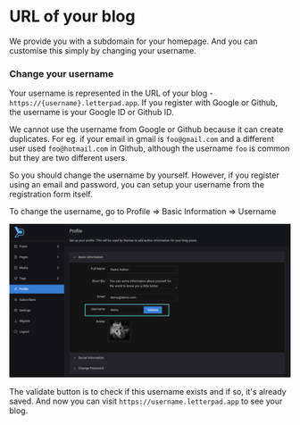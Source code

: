 # URL of your blog

We provide you with a subdomain for your homepage. And you can customise this simply by changing your username.&#x20;

### Change your username

Your username is represented in the URL of your blog - `https://{username}.letterpad.app`. If you register with Google or Github, the username is  your Google ID or Github ID.&#x20;

We cannot use the username from Google or Github because it can create duplicates. For eg. if your email in gmail is `foo@gmail.com` and a different user used `foo@hotmail.com` in Github, although the username `foo` is common but they are two different users.

So you should change the username by yourself. However, if you register using an email and password, you can setup your username from the registration form itself.

To change the username, go to Profile => Basic Information => Username

![](<../.gitbook/assets/Screenshot 2022-03-22 at 15.35.02.png>)

The validate button is to check if this username exists and if so, it's already saved. And now you can visit `https://username.letterpad.app` to see your blog.
